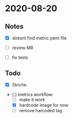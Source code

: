 # 2020-08-20


## Notes

* [X] doesnt find metric.yaml file
* [ ] review MR
* [ ] fix tests


## Todo

* [X] Striche
* [.] metrics workflow:
    * [ ] make it work
    * [X] hardcode image for now
    * [ ] remove harcoded tag
